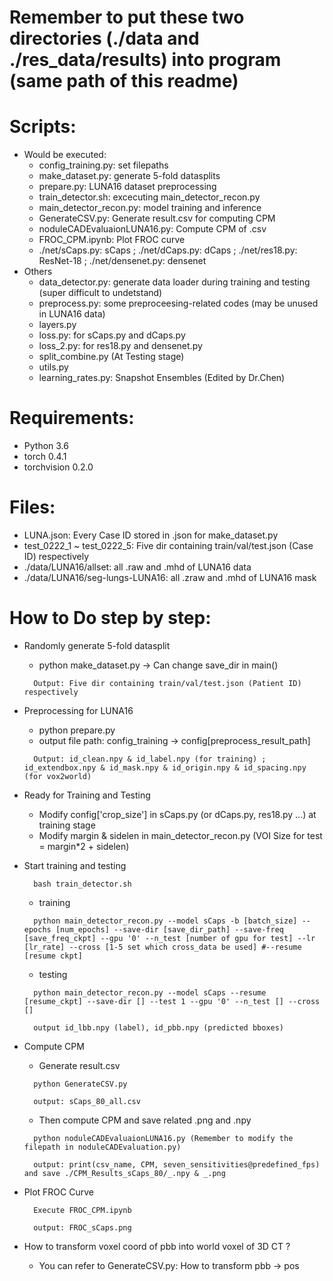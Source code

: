# Remember to put these two directories (./data and ./res_data/results) into program (same path of this readme)

# Scripts:
- Would be executed:
  - config_training.py: set filepaths 
  - make_dataset.py: generate 5-fold datasplits
  - prepare.py: LUNA16 dataset preprocessing 
  - train_detector.sh: excecuting main_detector_recon.py
  - main_detector_recon.py: model training and inference
  - GenerateCSV.py: Generate result.csv for computing CPM
  - noduleCADEvaluaionLUNA16.py: Compute CPM of .csv
  - FROC_CPM.ipynb: Plot FROC curve
  - ./net/sCaps.py: sCaps ; ./net/dCaps.py: dCaps ; ./net/res18.py: ResNet-18 ; ./net/densenet.py: densenet
- Others
  - data_detector.py: generate data loader during training and testing (super difficult to undetstand)
  - preprocess.py: some preproceesing-related codes (may be unused in LUNA16 data)
  - layers.py
  - loss.py: for sCaps.py and dCaps.py 
  - loss_2.py: for res18.py and densenet.py
  - split_combine.py (At Testing stage)
  - utils.py
  - learning_rates.py: Snapshot Ensembles (Edited by Dr.Chen)

# Requirements:
- Python 3.6
- torch 0.4.1
- torchvision 0.2.0

# Files:
- LUNA.json: Every Case ID stored in .json for make_dataset.py
- test_0222_1 ~ test_0222_5: Five dir containing train/val/test.json (Case ID) respectively
- ./data/LUNA16/allset: all .raw and .mhd of LUNA16 data
- ./data/LUNA16/seg-lungs-LUNA16: all .zraw and .mhd of LUNA16 mask 

# How to Do step by step:
- Randomly generate 5-fold datasplit 
  - python make_dataset.py -> Can change save_dir in main()
  ```
    Output: Five dir containing train/val/test.json (Patient ID) respectively
  ```
- Preprocessing for LUNA16
  - python prepare.py
  - output file path: config_training -> config[preprocess_result_path]
  ```
    Output: id_clean.npy & id_label.npy (for training) ; id_extendbox.npy & id_mask.npy & id_origin.npy & id_spacing.npy (for vox2world) 
  ```
- Ready for Training and Testing
  - Modify config['crop_size'] in sCaps.py (or dCaps.py, res18.py ...) at training stage
  - Modify margin & sidelen in main_detector_recon.py (VOI Size for test = margin*2 + sidelen)

- Start training and testing
  ```
    bash train_detector.sh
  ```
  - training
  ```
    python main_detector_recon.py --model sCaps -b [batch_size] --epochs [num_epochs] --save-dir [save_dir_path] --save-freq [save_freq_ckpt] --gpu '0' --n_test [number of gpu for test] --lr [lr_rate] --cross [1-5 set which cross_data be used] #--resume [resume ckpt]
  ```
  - testing
  ```
    python main_detector_recon.py --model sCaps --resume [resume_ckpt] --save-dir [] --test 1 --gpu '0' --n_test [] --cross []
  ```
  ```
    output id_lbb.npy (label), id_pbb.npy (predicted bboxes)
  ```

- Compute CPM
  - Generate result.csv
  ```
    python GenerateCSV.py
  ```
  ```
    output: sCaps_80_all.csv
  ```
  - Then compute CPM and save related .png and .npy 
  ```
    python noduleCADEvaluaionLUNA16.py (Remember to modify the filepath in noduleCADEvaluation.py)
  ```
  ```
    output: print(csv_name, CPM, seven_sensitivities@predefined_fps) and save ./CPM_Results_sCaps_80/_.npy & _.png
  ```

- Plot FROC Curve
  ```
    Execute FROC_CPM.ipynb
  ```
  ```
    output: FROC_sCaps.png
  ```

- How to transform voxel coord of pbb into world voxel of 3D CT ?
  - You can refer to GenerateCSV.py: How to transform pbb -> pos
